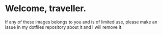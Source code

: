 # Welcome, traveller.
If any of these images belongs to you and is of limited use, please make an issue in my dotfiles repository about it and I will remove it.
